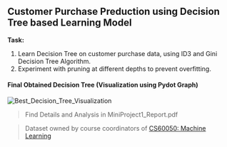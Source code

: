 ## Customer Purchase Preduction using Decision Tree based Learning Model  
**Task:**   
<ol>
<li>Learn Decision Tree on customer purchase data, using ID3 and Gini Decision Tree Algorithm.</li>  
<li>Experiment with pruning at different depths to prevent overfitting.</li>  
</ol>

#### Final Obtained Decision Tree (Visualization using Pydot Graph)
![Best_Decision_Tree_Visualization](https://user-images.githubusercontent.com/45385843/126280395-637bc525-a3c6-45db-9b5f-acbfb585f5fb.png)

> Find Details and Analysis in MiniProject1_Report.pdf  

> Dataset owned by course coordinators of [CS60050: Machine Learning](http://cse.iitkgp.ac.in/~aritrah/course/theory/ML/Spring2021/)
